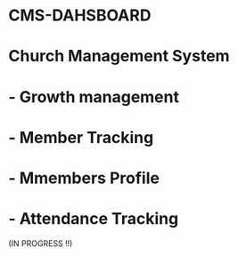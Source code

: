 # CMS-DAHSBOARD
# Church Management System
# - Growth management
# - Member Tracking
# - Mmembers Profile
# - Attendance Tracking 
(IN PROGRESS !!)
